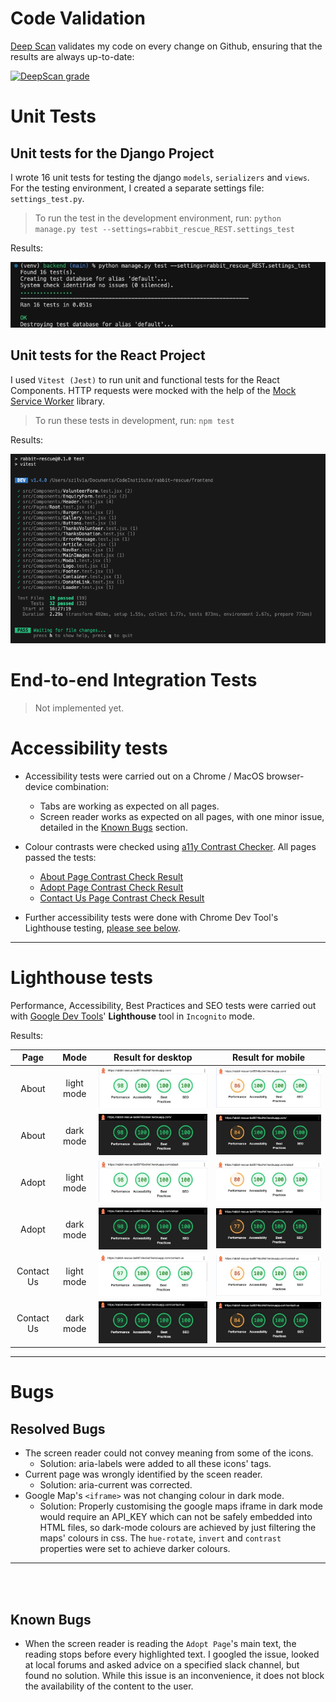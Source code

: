 # Code Validation

[Deep Scan](https://deepscan.io) validates my code on every change on Github, ensuring that the results are always up-to-date:

[![DeepScan grade](https://deepscan.io/api/teams/23376/projects/26637/branches/850426/badge/grade.svg)](https://deepscan.io/dashboard#view=project&tid=23376&pid=26637&bid=850426)

# Unit Tests

## Unit tests for the Django Project

I wrote 16 unit tests for testing the django `models`, `serializers` and `views`. For the testing environment, I created a separate settings file: `settings_test.py`.

> To run the test in the development environment, run:
> `python manage.py test --settings=rabbit_rescue_REST.settings_test`

Results:

![unit-tests-backend](testing-images/unit-tests-backend.jpeg)

## Unit tests for the React Project

I used `Vitest (Jest)` to run unit and functional tests for the React Components. HTTP requests were mocked with the help of the [Mock Service Worker](https://mswjs.io/) library.

> To run these tests in development, run: 
> `npm test`

Results:

![vitest-results](testing-images/vitest-results.png)

# End-to-end Integration Tests

> Not implemented yet.


# Accessibility tests

* Accessibility tests were carried out on a Chrome / MacOS browser-device combination:

    * Tabs are working as expected on all pages.
    * Screen reader works as expected on all pages, with one minor issue, detailed in the [Known Bugs](#known-bugs) section.
* Colour contrasts were checked using [a11y Contrast Checker](https://color.a11y.com/Contrast/). All pages passed the tests:
    * [About Page Contrast Check Result](testing-images/a11y-contrast-about.pdf)
    * [Adopt Page Contrast Check Result](testing-images/a11y-contrast-adopt.pdf)
    * [Contact Us Page Contrast Check Result](testing-images/a11y-contrast-adopt.pdf)
* Further accessibility tests were done with Chrome Dev Tool's Lighthouse testing, [please see below](#lighthouse-tests).

- - -



# Lighthouse tests

Performance, Accessibility, Best Practices and SEO tests were carried out with [Google Dev Tools](https://developer.chrome.com/docs/devtools/)' **Lighthouse** tool in `Incognito` mode. 


Results:

| Page | Mode | Result for desktop | Result for mobile |
| :---: | :---: | :---: | :---: |
| About | light mode | ![Result-about-light-desktop](testing-images/lighthouse-about-light-mode-desktop.jpeg) | ![Result-about-light-mobile](testing-images/lighthouse-about-light-mode-mobile.jpeg)|
| About | dark mode |![Result-about-dark-desktop](testing-images/lighthouse-about-dark-mode-desktop.jpeg)| ![Result-about-dark-mobile](testing-images/lighthouse-about-dark-mode-mobile.jpeg)|
| Adopt | light mode | ![Result-adopt-light-desktop](testing-images/lighthouse-adopt-light-mode-desktop.jpeg) | ![Result-adopt-light-mobile](testing-images/lighthouse-adopt-light-mode-mobile.jpeg)|
| Adopt | dark mode |![Result-adopt-dark-desktop](testing-images/lighthouse-adopt-dark-mode-desktop.jpeg)| ![Result-adopt-dark-mobile](testing-images/lighthouse-adopt-dark-mode-mobile.jpeg)|
| Contact Us | light mode | ![Result-contact-light-desktop](testing-images/lighthouse-contact-light-mode-desktop.jpeg) | ![Result-contact-light-mobile](testing-images/lighthouse-contact-light-mode-mobile.jpeg)|
| Contact Us | dark mode |![Result-contact-dark-desktop](testing-images/lighthouse-contact-dark-mode-desktop.jpeg)| ![Result-contact-dark-mobile](testing-images/lighthouse-contact-dark-mode-mobile.jpeg)|



- - -

# Bugs

## Resolved Bugs

* The screen reader could not convey meaning from some of the icons. 
    * Solution: aria-labels were added to all these icons' tags.
* Current page was wrongly identified by the sceen reader.
    * Solution: aria-current was corrected.
* Google Map's `<iframe>` was not changing colour in dark mode.
    * Solution: Properly customising the google maps iframe in dark mode would require an API_KEY which can not be safely embedded into HTML files, so dark-mode colours are achieved by just filtering the maps' colours in css. The `hue-rotate`, `invert` and `contrast` properties were set to achieve darker colours.

- - -
<br><br>

## Known Bugs

* When the screen reader is reading the `Adopt Page`'s main text, the reading stops before every highlighted text. I googled the issue, looked at local forums and asked advice on a specified slack channel, but found no solution. While this issue is an inconvenience, it does not block the availability of the content to the user.

